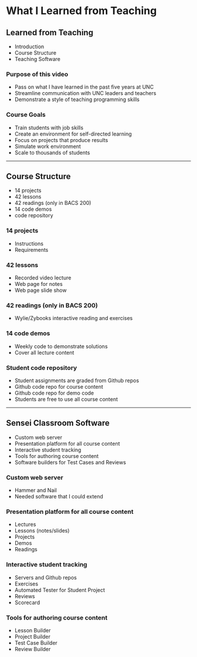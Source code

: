 # What I Learned from Teaching

## Learned from Teaching
* Introduction
* Course Structure
* Teaching Software


### Purpose of this video
- Pass on what I have learned in the past five years  at UNC
- Streamline communication with UNC leaders and teachers
- Demonstrate a style of teaching programming skills


### Course Goals

- Train students with job skills
- Create an environment for self-directed learning
- Focus on projects that produce results
- Simulate work environment
- Scale to thousands of students

---


## Course Structure
- 14 projects
- 42  lessons
- 42 readings (only in BACS 200)
- 14 code demos
- code repository


### 14 projects
- Instructions
- Requirements


###  42  lessons
- Recorded video lecture
- Web page for notes
- Web page slide show


###  42 readings (only in BACS 200)
- Wylie/Zybooks interactive reading and exercises


###  14 code demos
- Weekly code to demonstrate solutions
- Cover all lecture content


###  Student code repository
- Student assignments are graded from Github repos
- Github code repo for course content
- Github code repo for demo code
- Students are free to use all course content

---


## Sensei Classroom Software
- Custom web server
- Presentation platform for all course content
- Interactive student tracking
- Tools for authoring course content
- Software builders for Test Cases and Reviews


### Custom web server
* Hammer and Nail
* Needed software that I could extend


### Presentation platform for all course content
- Lectures
- Lessons (notes/slides)
- Projects
- Demos
- Readings


### Interactive student tracking
- Servers and Github repos
- Exercises
- Automated Tester for Student Project
- Reviews
- Scorecard


### Tools for authoring course content
* Lesson Builder
* Project Builder
* Test Case Builder
* Review Builder

